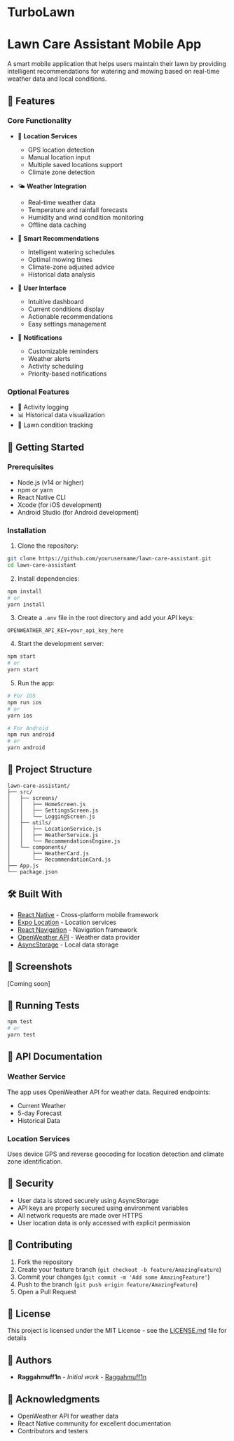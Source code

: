 # TurboLawn
# Lawn Care Assistant Mobile App

A smart mobile application that helps users maintain their lawn by providing intelligent recommendations for watering and mowing based on real-time weather data and local conditions.

## 🌟 Features

### Core Functionality
- 📍 **Location Services**
  - GPS location detection
  - Manual location input
  - Multiple saved locations support
  - Climate zone detection

- 🌤️ **Weather Integration**
  - Real-time weather data
  - Temperature and rainfall forecasts
  - Humidity and wind condition monitoring
  - Offline data caching

- 🤖 **Smart Recommendations**
  - Intelligent watering schedules
  - Optimal mowing times
  - Climate-zone adjusted advice
  - Historical data analysis

- 📱 **User Interface**
  - Intuitive dashboard
  - Current conditions display
  - Actionable recommendations
  - Easy settings management

- 🔔 **Notifications**
  - Customizable reminders
  - Weather alerts
  - Activity scheduling
  - Priority-based notifications

### Optional Features
- 📝 Activity logging
- 📊 Historical data visualization
- 🌱 Lawn condition tracking

## 🚀 Getting Started

### Prerequisites

- Node.js (v14 or higher)
- npm or yarn
- React Native CLI
- Xcode (for iOS development)
- Android Studio (for Android development)

### Installation

1. Clone the repository:
```bash
git clone https://github.com/yourusername/lawn-care-assistant.git
cd lawn-care-assistant
```

2. Install dependencies:
```bash
npm install
# or
yarn install
```

3. Create a `.env` file in the root directory and add your API keys:
```env
OPENWEATHER_API_KEY=your_api_key_here
```

4. Start the development server:
```bash
npm start
# or
yarn start
```

5. Run the app:
```bash
# For iOS
npm run ios
# or
yarn ios

# For Android
npm run android
# or
yarn android
```

## 📁 Project Structure

```
lawn-care-assistant/
├── src/
│   ├── screens/
│   │   ├── HomeScreen.js
│   │   ├── SettingsScreen.js
│   │   └── LoggingScreen.js
│   ├── utils/
│   │   ├── LocationService.js
│   │   ├── WeatherService.js
│   │   └── RecommendationsEngine.js
│   └── components/
│       ├── WeatherCard.js
│       └── RecommendationCard.js
├── App.js
└── package.json
```

## 🛠️ Built With

- [React Native](https://reactnative.dev/) - Cross-platform mobile framework
- [Expo Location](https://docs.expo.dev/versions/latest/sdk/location/) - Location services
- [React Navigation](https://reactnavigation.org/) - Navigation framework
- [OpenWeather API](https://openweathermap.org/api) - Weather data provider
- [AsyncStorage](https://react-native-async-storage.github.io/async-storage/) - Local data storage

## 📱 Screenshots

[Coming soon]

## 🧪 Running Tests

```bash
npm test
# or
yarn test
```

## 📄 API Documentation

### Weather Service
The app uses OpenWeather API for weather data. Required endpoints:
- Current Weather
- 5-day Forecast
- Historical Data

### Location Services
Uses device GPS and reverse geocoding for location detection and climate zone identification.

## 🔐 Security

- User data is stored securely using AsyncStorage
- API keys are properly secured using environment variables
- All network requests are made over HTTPS
- User location data is only accessed with explicit permission

## 🤝 Contributing

1. Fork the repository
2. Create your feature branch (`git checkout -b feature/AmazingFeature`)
3. Commit your changes (`git commit -m 'Add some AmazingFeature'`)
4. Push to the branch (`git push origin feature/AmazingFeature`)
5. Open a Pull Request

## 📝 License

This project is licensed under the MIT License - see the [LICENSE.md](LICENSE.md) file for details

## 👥 Authors

- **Raggahmuff1n** - *Initial work* - [Raggahmuff1n](https://github.com/Raggahmuff1n)

## 🙏 Acknowledgments

- OpenWeather API for weather data
- React Native community for excellent documentation
- Contributors and testers

